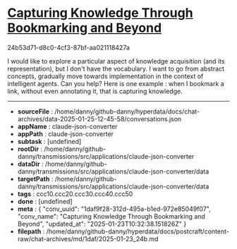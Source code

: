 # [Capturing Knowledge Through Bookmarking and Beyond](https://claude.ai/chat/1daf9f28-312d-495a-b1ed-972e85049f07)

24b53d71-d8c0-4cf3-87bf-aa021118427a

I would like to explore a particular aspect of knowledge acquisition (and its representation), but I don't have the vocabulary. I want to go from abstract concepts, gradually move towards implementation in the context of intelligent agents. Can you help? Here is one example : when I bookmark a link, without even annotating it, that is capturing knowledge.

---

* **sourceFile** : /home/danny/github-danny/hyperdata/docs/chat-archives/data-2025-01-25-12-45-58/conversations.json
* **appName** : claude-json-converter
* **appPath** : claude-json-converter
* **subtask** : [undefined]
* **rootDir** : /home/danny/github-danny/transmissions/src/applications/claude-json-converter
* **dataDir** : /home/danny/github-danny/transmissions/src/applications/claude-json-converter/data
* **targetPath** : /home/danny/github-danny/transmissions/src/applications/claude-json-converter/data
* **tags** : ccc10.ccc20.ccc30.ccc40.ccc50
* **done** : [undefined]
* **meta** : {
  "conv_uuid": "1daf9f28-312d-495a-b1ed-972e85049f07",
  "conv_name": "Capturing Knowledge Through Bookmarking and Beyond",
  "updated_at": "2025-01-23T10:32:38.151826Z"
}
* **filepath** : /home/danny/github-danny/hyperdata/docs/postcraft/content-raw/chat-archives/md/1daf/2025-01-23_24b.md
